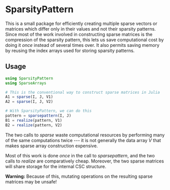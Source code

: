 # SparsityPattern

This is a small package for efficiently creating multiple sparse
vectors or matrices which differ only in their values and not their
sparsity patterns. Since most of the work involved in constructing
sparse matrices is the compression of the sparsity pattern, this lets
us save computational cost by doing it *once* instead of several times
over. It also permits saving memory by reusing the index arrays used
for storing sparsity patterns.

## Usage

```julia
using SparsityPattern
using SparseArrays

# This is the conventional way to construct sparse matrices in Julia
A1 = sparse(I, J, V1)
A2 = sparse(I, J, V2)

# With SparsityPattern, we can do this
pattern = sparsepattern(I, J)
B1 = realize(pattern, V1)
B2 = realize(pattern, V2)
```

The two calls to *sparse* waste computational resources by performing
many of the same computations twice --- it is not generally the data
array *V* that makes sparse array construction expensive.

Most of this work is done *once* in the call to *sparsepattern*, and
the two calls to *realize* are comparatively cheap. Moreover, the two
sparse matrices will share storage for the internal CSC structure.

**Warning:** Because of this, mutating operations on the resulting
sparse matrices may be unsafe!
